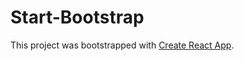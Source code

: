 # Start-Bootstrap

This project was bootstrapped with [Create React App](https://github.com/facebook/create-react-app).

